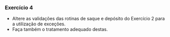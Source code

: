 ### Exercício 4
- Altere as validações das rotinas de saque e depósito do Exercício 2 para a utilização de
exceções. 
- Faça também o tratamento adequado destas.